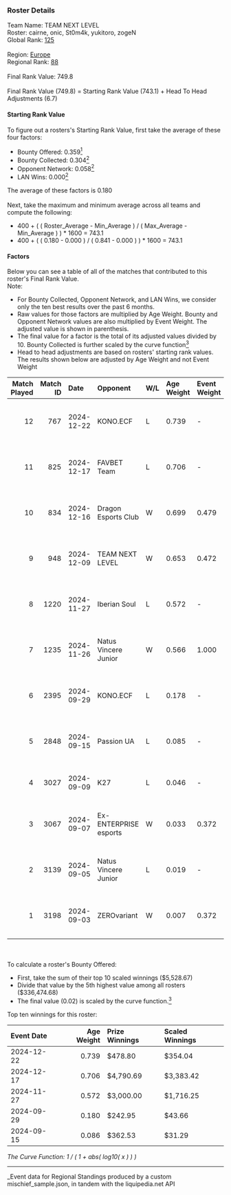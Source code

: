 ### Roster Details<br />
Team Name: TEAM NEXT LEVEL<br />
Roster: cairne, onic, St0m4k, yukitoro, zogeN<br />
Global Rank: [125](../../standings_global_2025_03_01.md)<br />
<br />
Region: [Europe]( ../../standings_europe_2025_03_01.md)<br />
Regional Rank: [88]( ../../standings_europe_2025_03_01.md)<br />
<br />
Final Rank Value:  749.8<br />
<br />
Final Rank Value (749.8) = Starting Rank Value (743.1) + Head To Head Adjustments (6.7)<br />

#### Starting Rank Value<br />
To figure out a rosters's Starting Rank Value, first take the average of these four factors:<br />
- Bounty Offered: 0.359[<sup>1</sup>](#table2)
- Bounty Collected: 0.304[<sup>2</sup>](#table1)
- Opponent Network: 0.058[<sup>2</sup>](#table1)
- LAN Wins: 0.000[<sup>2</sup>](#table1)

The average of these factors is 0.180<br />
<br />
Next, take the maximum and minimum average across all teams and compute the following:<br />
- 400 + ( ( Roster_Average - Min_Average ) / ( Max_Average - Min_Average ) ) * 1600 = 743.1
- 400 + ( ( 0.180 - 0.000 ) / ( 0.841 - 0.000 ) ) * 1600 = 743.1


#### Factors<br />
Below you can see a table of all of the matches that contributed to this roster's Final Rank Value.<br />
Note:<br />

- For Bounty Collected, Opponent Network, and LAN Wins, we consider only the ten best results over the past 6 months.
- Raw values for those factors are multiplied by Age Weight. Bounty and Opponent Network values are also multiplied by Event Weight. The adjusted value is shown in parenthesis.
- The final value for a factor is the total of its adjusted values divided by 10. Bounty Collected is further scaled by the curve function[<sup>3</sup>](#curveFunction)
- Head to head adjustments are based on rosters' starting rank values. The results shown below are adjusted by Age Weight and not Event Weight
<span id="table1"></span><br />


| Match Played | Match ID | Date       | Opponent              | W/L | Age Weight | Event Weight | Bounty Collected | Opponent Network | LAN Wins  | H2H Adj. | Roster                                   |
| -: | -: | :- | :- | :- | :- | :- | :- | :- | :- | -: | :- |
|           12 |      767 | 2024-12-22 | KONO.ECF              | L   | 0.739      | -            | -                | -                | -         |   -11.26 | cairne, onic, St0m4k, yukitoro, zogeN    |
|           11 |      825 | 2024-12-17 | FAVBET Team           | L   | 0.706      | -            | -                | -                | -         |    -6.52 | cairne, onic, St0m4k, yukitoro, zogeN    |
|           10 |      834 | 2024-12-16 | Dragon Esports Club   | W   | 0.699      | 0.479        | 0.005 (0.002)    | 0.038 (0.013)    | 0 (0.000) |     7.41 | cairne, onic, St0m4k, yukitoro, zogeN    |
|            9 |      948 | 2024-12-09 | TEAM NEXT LEVEL       | W   | 0.653      | 0.472        | 0.003 (0.001)    | 0.120 (0.037)    | 0 (0.000) |     8.22 | cairne, onic, St0m4k, yukitoro, zogeN    |
|            8 |     1220 | 2024-11-27 | Iberian Soul          | L   | 0.572      | -            | -                | -                | -         |    -3.74 | cairne, onic, St0m4k, yukitoro, zogeN    |
|            7 |     1235 | 2024-11-26 | Natus Vincere Junior  | W   | 0.566      | 1.000        | 0.086 (0.049)    | 0.941 (0.532)    | 0 (0.000) |    15.58 | cairne, onic, St0m4k, yukitoro, zogeN    |
|            6 |     2395 | 2024-09-29 | KONO.ECF              | L   | 0.178      | -            | -                | -                | -         |    -2.42 | cairne, Ganginho, jabba2h, onic, St0m4k  |
|            5 |     2848 | 2024-09-15 | Passion UA            | L   | 0.085      | -            | -                | -                | -         |    -0.19 | cairne, Ganginho, jabba2h, onic, St0m4k  |
|            4 |     3027 | 2024-09-09 | K27                   | L   | 0.046      | -            | -                | -                | -         |    -0.82 | Ganginho, jabba2h, jR, onic, St0m4k      |
|            3 |     3067 | 2024-09-07 | Ex-ENTERPRISE esports | W   | 0.033      | 0.372        | 0.003 (0.000)    | 0.068 (0.001)    | 0 (0.000) |     0.49 | Ganginho, jabba2h, onic, remorse, St0m4k |
|            2 |     3139 | 2024-09-05 | Natus Vincere Junior  | L   | 0.019      | -            | -                | -                | -         |    -0.08 | Ganginho, jabba2h, onic, remorse, St0m4k |
|            1 |     3198 | 2024-09-03 | ZEROvariant           | W   | 0.007      | 0.372        | 0.000 (0.000)    | 0.000 (0.000)    | 0 (0.000) |     0.03 | Ganginho, jabba2h, onic, remorse, St0m4k |

<br />
<span id="table2"></span><br />
To calculate a roster's Bounty Offered:<br />

- First, take the sum of their top 10 scaled winnings ($5,528.67)
- Divide that value by the 5th highest value among all rosters ($336,474.68)
- The final value (0.02) is scaled by the curve function.[<sup>3</sup>](#curveFunction)

Top ten winnings for this roster:<br />

| Event Date | Age Weight | Prize Winnings | Scaled Winnings |
| :- | -: | :- | :- |
| 2024-12-22 |      0.739 | $478.80        | $354.04         |
| 2024-12-17 |      0.706 | $4,790.69      | $3,383.42       |
| 2024-11-27 |      0.572 | $3,000.00      | $1,716.25       |
| 2024-09-29 |      0.180 | $242.95        | $43.66          |
| 2024-09-15 |      0.086 | $362.53        | $31.29          |


<span id="curveFunction"></span>_The Curve Function: 1 / ( 1 + abs( log10( x ) ) )_<br />

---
_Event data for Regional Standings produced by a custom mischief_sample.json, in tandem with the liquipedia.net API<br />
